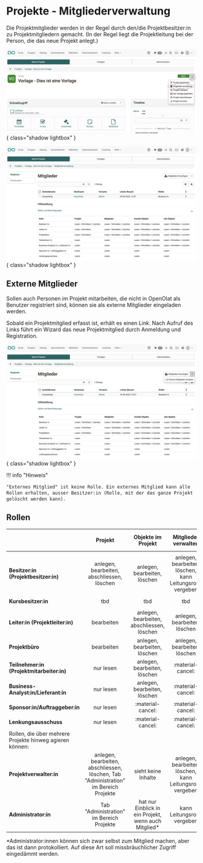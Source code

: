 # Projekte - Mitgliederverwaltung

Die Projektmitglieder werden in der Regel durch den/die Projektbesitzer:in zu Projektmitgliedern gemacht. (In der Regel liegt die Projektleitung bei der Person, die das neue Projekt anlegt.)

![projekte_mitgliederverwaltung_aufrufen_v1_de.png](assets/projekte_mitgliederverwaltung_aufrufen_v1_de.png){ class="shadow lightbox" }

![projekte_mitgliederverwaltung_v1_de.png](assets/projekte_mitgliederverwaltung_v1_de.png){ class="shadow lightbox" }

## Externe Mitglieder

Sollen auch Personen im Projekt mitarbeiten, die nicht in OpenOlat als Benutzer registriert sind, können sie als externe Mitglieder eingeladen werden.

Sobald ein Projektmitglied erfasst ist, erhält es einen Link. Nach Aufruf des Links führt ein Wizard das neue Projektmitglied durch Anmeldung und Registration.

![projekte_mitgliederverwaltung_externe_einladen_v1_de.png](assets/projekte_mitgliederverwaltung_externe_einladen_v1_de.png){ class="shadow lightbox" }

!!! info "Hinweis"

    "Externes Mitglied" ist keine Rolle. Ein externes Mitglied kann alle Rollen erhalten, ausser Besitzer:in (Rolle, mit der das ganze Projekt gelöscht werden kann). 


## Rollen

|    | Projekt| Objekte im Projekt | Mitglieder verwalten | externe Mitglieder verwalten |
| ------------------------------------------------------------- | :--------------: | :--------------: | :--------------: | :--------------: |
|                                                                                       |
|**Besitzer:in (Projektbesitzer:in)** | anlegen, bearbeiten, abschliessen, löschen | anlegen, bearbeiten, löschen | anlegen, bearbeiten, löschen, kann Leitungsrolle vergeben | anlegen, bearbeiten, löschen |
|**Kursbesitzer:in** | tbd | tbd | tbd | :material-cancel: |
|**Leiter:in (Projektleiter:in)**| bearbeiten | anlegen, bearbeiten, abschliessen, löschen | anlegen, bearbeiten, löschen | :material-cancel: |
|**Projektbüro** | bearbeiten | anlegen, bearbeiten, löschen | anlegen, bearbeiten, löschen | :material-cancel: |
|**Teilnehmer:in (Projektmitarbeiter:in)**              | nur lesen | anlegen, bearbeiten, löschen            | :material-cancel: |     :material-cancel:    |
|**Business-Analyst:in/Lieferant:in**         | nur lesen           | anlegen, bearbeiten, löschen | :material-cancel:| :material-cancel: |
|**Sponsor:in/Auftraggeber:in**          | nur lesen           | :material-cancel: | :material-cancel: | :material-cancel: |
|**Lenkungsausschuss**         | nur lesen          | :material-cancel: | :material-cancel:| :material-cancel: |
| Rollen, die über mehrere Projekte hinweg agieren können:                                                                                                   |
|**Projektverwalter:in**                                        | anlegen, bearbeiten, abschliessen, löschen, Tab "Administration" im Bereich Projekte      | sieht keine Inhalte | anlegen, bearbeiten, löschen, kann Leitungsrolle vergeben | anlegen, bearbeiten, löschen  |
|**Administrator:in**                                         | Tab "Administration" im Bereich Projekte      | hat nur Einblick in ein Projekt, wenn auch Mitglied*       | kann Leitungsrolle vergeben | anlegen, bearbeiten, löschen  |


*Administrator:innen können sich zwar selbst zum Mitglied machen, aber das ist dann protokolliert. Auf diese Art soll missbräuchlicher Zugriff eingedämmt werden.

